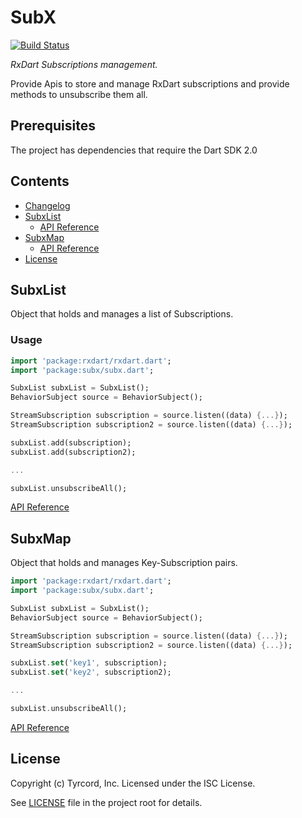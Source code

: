 # SubX

[![Build Status](https://travis-ci.com/tyrcord/subx.svg?branch=master)](https://travis-ci.com/tyrcord/subx)

_RxDart Subscriptions management._

Provide Apis to store and manage RxDart subscriptions and provide methods to unsubscribe them all.

## Prerequisites

The project has dependencies that require the Dart SDK 2.0

## Contents

- [Changelog](CHANGELOG.md)
- [SubxList](#subxlist)
  - [API Reference](https://pub.dev/documentation/subx/latest/subx/SubxList-class.html)
- [SubxMap](#subxmap)
  - [API Reference](https://pub.dev/documentation/subx/latest/subx/SubxMap-class.html)
- [License](#license)

## SubxList

Object that holds and manages a list of Subscriptions.

### Usage

```dart
import 'package:rxdart/rxdart.dart';
import 'package:subx/subx.dart';

SubxList subxList = SubxList();
BehaviorSubject source = BehaviorSubject();

StreamSubscription subscription = source.listen((data) {...});
StreamSubscription subscription2 = source.listen((data) {...});

subxList.add(subscription);
subxList.add(subscription2);

...

subxList.unsubscribeAll();
```

[API Reference](https://pub.dev/documentation/subx/latest/subx/SubxList-class.html)

## SubxMap

Object that holds and manages Key-Subscription pairs.

```dart
import 'package:rxdart/rxdart.dart';
import 'package:subx/subx.dart';

SubxList subxList = SubxList();
BehaviorSubject source = BehaviorSubject();

StreamSubscription subscription = source.listen((data) {...});
StreamSubscription subscription2 = source.listen((data) {...});

subxList.set('key1', subscription);
subxList.set('key2', subscription2);

...

subxList.unsubscribeAll();
```

[API Reference](https://pub.dev/documentation/subx/latest/subx/SubxMap-class.html)

## License

Copyright (c) Tyrcord, Inc. Licensed under the ISC License.

See [LICENSE](LICENSE) file in the project root for details.
